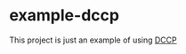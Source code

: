 # example-dccp
This project is just an example of using <a href="https://en.wikipedia.org/wiki/Datagram_Congestion_Control_Protocol"> DCCP</a>
